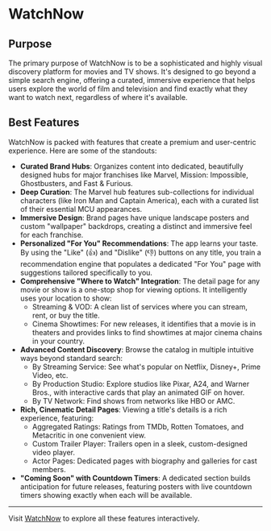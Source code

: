 # WatchNow

## Purpose
The primary purpose of WatchNow is to be a sophisticated and highly visual discovery platform for movies and TV shows. It's designed to go beyond a simple search engine, offering a curated, immersive experience that helps users explore the world of film and television and find exactly what they want to watch next, regardless of where it's available.

## Best Features
WatchNow is packed with features that create a premium and user-centric experience. Here are some of the standouts:

- **Curated Brand Hubs**: Organizes content into dedicated, beautifully designed hubs for major franchises like Marvel, Mission: Impossible, Ghostbusters, and Fast & Furious.
- **Deep Curation**: The Marvel hub features sub-collections for individual characters (like Iron Man and Captain America), each with a curated list of their essential MCU appearances.
- **Immersive Design**: Brand pages have unique landscape posters and custom "wallpaper" backdrops, creating a distinct and immersive feel for each franchise.
- **Personalized "For You" Recommendations**: The app learns your taste. By using the "Like" (👍) and "Dislike" (👎) buttons on any title, you train a recommendation engine that populates a dedicated "For You" page with suggestions tailored specifically to you.
- **Comprehensive "Where to Watch" Integration**: The detail page for any movie or show is a one-stop shop for viewing options. It intelligently uses your location to show:
  - Streaming & VOD: A clean list of services where you can stream, rent, or buy the title.
  - Cinema Showtimes: For new releases, it identifies that a movie is in theaters and provides links to find showtimes at major cinema chains in your country.
- **Advanced Content Discovery**: Browse the catalog in multiple intuitive ways beyond standard search:
  - By Streaming Service: See what's popular on Netflix, Disney+, Prime Video, etc.
  - By Production Studio: Explore studios like Pixar, A24, and Warner Bros., with interactive cards that play an animated GIF on hover.
  - By TV Network: Find shows from networks like HBO or AMC.
- **Rich, Cinematic Detail Pages**: Viewing a title's details is a rich experience, featuring:
  - Aggregated Ratings: Ratings from TMDb, Rotten Tomatoes, and Metacritic in one convenient view.
  - Custom Trailer Player: Trailers open in a sleek, custom-designed video player.
  - Actor Pages: Dedicated pages with biography and galleries for cast members.
- **"Coming Soon" with Countdown Timers**: A dedicated section builds anticipation for future releases, featuring posters with live countdown timers showing exactly when each will be available.

---

Visit [WatchNow](https://watchnowmedia.netlify.app/) to explore all these features interactively.